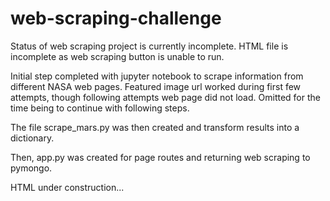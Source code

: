 # web-scraping-challenge

Status of web scraping project is currently incomplete. HTML file is incomplete as web scraping button is unable to run. 

Initial step completed with jupyter notebook to scrape information from different NASA web pages. Featured image url worked during first few attempts, though following attempts web page did not load. Omitted for the time being to continue with following steps. 

The file scrape_mars.py was then created and transform results into a dictionary. 

Then, app.py was created for page routes and returning web scraping to pymongo. 

HTML under construction...
